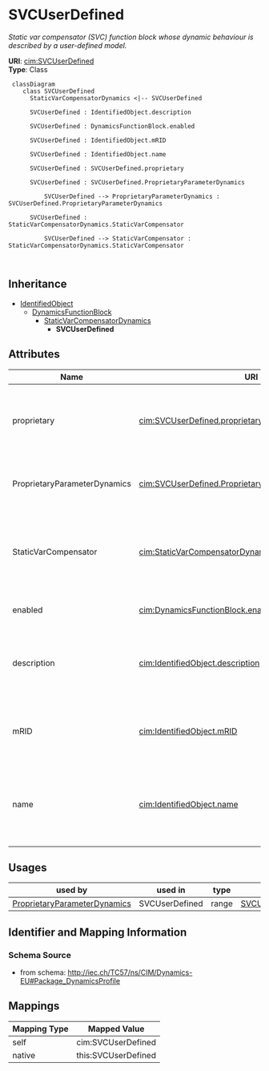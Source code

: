 # SVCUserDefined


_Static var compensator (SVC) function block whose dynamic behaviour is described by <font color="#0f0f0f">a user-defined model.</font>_





**URI**: [cim:SVCUserDefined](http://iec.ch/TC57/CIM100#SVCUserDefined)<br />
**Type**: Class




```mermaid
 classDiagram
    class SVCUserDefined
      StaticVarCompensatorDynamics <|-- SVCUserDefined
      
      SVCUserDefined : IdentifiedObject.description
        
      SVCUserDefined : DynamicsFunctionBlock.enabled
        
      SVCUserDefined : IdentifiedObject.mRID
        
      SVCUserDefined : IdentifiedObject.name
        
      SVCUserDefined : SVCUserDefined.proprietary
        
      SVCUserDefined : SVCUserDefined.ProprietaryParameterDynamics
        
          SVCUserDefined --> ProprietaryParameterDynamics : SVCUserDefined.ProprietaryParameterDynamics
        
      SVCUserDefined : StaticVarCompensatorDynamics.StaticVarCompensator
        
          SVCUserDefined --> StaticVarCompensator : StaticVarCompensatorDynamics.StaticVarCompensator
        
      
```





## Inheritance
* [IdentifiedObject](IdentifiedObject.md)
    * [DynamicsFunctionBlock](DynamicsFunctionBlock.md)
        * [StaticVarCompensatorDynamics](StaticVarCompensatorDynamics.md)
            * **SVCUserDefined**



## Attributes


| Name | URI | Cardinality and Range | Description | Inheritance |
| ---  | --- | --- | --- | --- |
| proprietary | [cim:SVCUserDefined.proprietary](http://iec.ch/TC57/CIM100#SVCUserDefined.proprietary) | 1..1 <br />  boolean  | Behaviour is based on a proprietary model as opposed to a detailed model | direct |
| ProprietaryParameterDynamics | [cim:SVCUserDefined.ProprietaryParameterDynamics](http://iec.ch/TC57/CIM100#SVCUserDefined.ProprietaryParameterDynamics) | 0..* <br />  [ProprietaryParameterDynamics](ProprietaryParameterDynamics.md)  | Parameter of this proprietary user-defined model | direct |
| StaticVarCompensator | [cim:StaticVarCompensatorDynamics.StaticVarCompensator](http://iec.ch/TC57/CIM100#StaticVarCompensatorDynamics.StaticVarCompensator) | 1..1 <br />  [StaticVarCompensator](StaticVarCompensator.md)  | Static Var Compensator to which Static Var Compensator dynamics model applies | [StaticVarCompensatorDynamics](StaticVarCompensatorDynamics.md) |
| enabled | [cim:DynamicsFunctionBlock.enabled](http://iec.ch/TC57/CIM100#DynamicsFunctionBlock.enabled) | 1..1 <br />  boolean  | Function block used indicator | [DynamicsFunctionBlock](DynamicsFunctionBlock.md) |
| description | [cim:IdentifiedObject.description](http://iec.ch/TC57/CIM100#IdentifiedObject.description) | 0..1 <br />  string  | The description is a free human readable text describing or naming the object | [IdentifiedObject](IdentifiedObject.md) |
| mRID | [cim:IdentifiedObject.mRID](http://iec.ch/TC57/CIM100#IdentifiedObject.mRID) | 1..1 <br />  string  | Master resource identifier issued by a model authority | [IdentifiedObject](IdentifiedObject.md) |
| name | [cim:IdentifiedObject.name](http://iec.ch/TC57/CIM100#IdentifiedObject.name) | 0..1 <br />  string  | The name is any free human readable and possibly non unique text naming the o... | [IdentifiedObject](IdentifiedObject.md) |





## Usages

| used by | used in | type | used |
| ---  | --- | --- | --- |
| [ProprietaryParameterDynamics](ProprietaryParameterDynamics.md) | SVCUserDefined | range | [SVCUserDefined](SVCUserDefined.md) |






## Identifier and Mapping Information







### Schema Source


* from schema: http://iec.ch/TC57/ns/CIM/Dynamics-EU#Package_DynamicsProfile





## Mappings

| Mapping Type | Mapped Value |
| ---  | ---  |
| self | cim:SVCUserDefined |
| native | this:SVCUserDefined |




